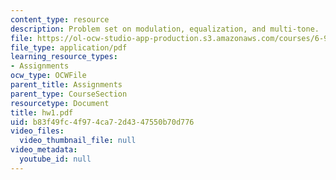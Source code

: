 ```yaml
---
content_type: resource
description: Problem set on modulation, equalization, and multi-tone.
file: https://ol-ocw-studio-app-production.s3.amazonaws.com/courses/6-973-communication-system-design-spring-2006/b83f49fc4f974ca72d4347550b70d776_hw1.pdf
file_type: application/pdf
learning_resource_types:
- Assignments
ocw_type: OCWFile
parent_title: Assignments
parent_type: CourseSection
resourcetype: Document
title: hw1.pdf
uid: b83f49fc-4f97-4ca7-2d43-47550b70d776
video_files:
  video_thumbnail_file: null
video_metadata:
  youtube_id: null
---
```

